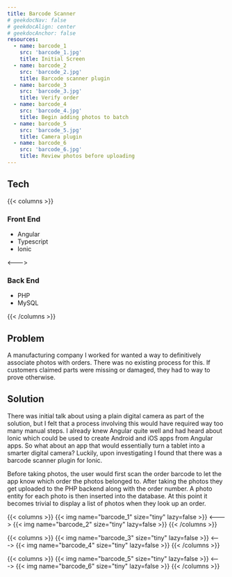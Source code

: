 ```yaml
---
title: Barcode Scanner
# geekdocNav: false
# geekdocAlign: center
# geekdocAnchor: false
resources:
  - name: barcode_1
    src: 'barcode_1.jpg'
    title: Initial Screen
  - name: barcode_2
    src: 'barcode_2.jpg'
    title: Barcode scanner plugin
  - name: barcode_3
    src: 'barcode_3.jpg'
    title: Verify order
  - name: barcode_4
    src: 'barcode_4.jpg'
    title: Begin adding photos to batch
  - name: barcode_5
    src: 'barcode_5.jpg'
    title: Camera plugin
  - name: barcode_6
    src: 'barcode_6.jpg'
    title: Review photos before uploading
---
```


## Tech

{{< columns >}} <!-- begin columns block -->

### Front End

- Angular
- Typescript
- Ionic

<---> <!-- magic separator, between columns -->

### Back End

- PHP
- MySQL

{{< /columns >}}

## Problem

A manufacturing company I worked for wanted a way to definitively associate photos with orders. There was no existing process for this. If customers claimed parts were missing or damaged, they had to way to prove otherwise.

## Solution

There was initial talk about using a plain digital camera as part of the solution, but I felt that a process involving this would have required way too many manual steps. I already knew Angular quite well and had heard about Ionic which could be used to create Android and iOS apps from Angular apps. So what about an app that would essentially turn a tablet into a smarter digital camera? Luckily, upon investigating I found that there was a barcode scanner plugin for Ionic.

Before taking photos, the user would first scan the order barcode to let the app know which order the photos belonged to. After taking the photos they get uploaded to the PHP backend along with the order number. A photo entity for each photo is then inserted into the database. At this point it becomes trivial to display a list of photos when they look up an order.

{{< columns >}}
{{< img name="barcode_1" size="tiny" lazy=false >}}
<--->
{{< img name="barcode_2" size="tiny" lazy=false >}}
{{< /columns >}}

{{< columns >}}
{{< img name="barcode_3" size="tiny" lazy=false >}}
<--->
{{< img name="barcode_4" size="tiny" lazy=false >}}
{{< /columns >}}

{{< columns >}}
{{< img name="barcode_5" size="tiny" lazy=false >}}
<--->
{{< img name="barcode_6" size="tiny" lazy=false >}}
{{< /columns >}}
